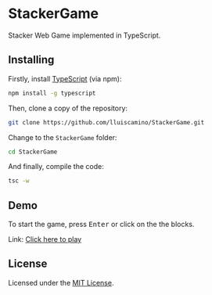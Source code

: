 # StackerGame
Stacker Web Game implemented in TypeScript.

## Installing
Firstly, install [TypeScript](https://github.com/Microsoft/TypeScript) (via npm):

```bash
npm install -g typescript
```

Then, clone a copy of the repository:

```bash
git clone https://github.com/lluiscamino/StackerGame.git
```
Change to the ``StackerGame`` folder:
```bash
cd StackerGame
```

And finally, compile the code:
```bash
tsc -w
```

## Demo

To start the game, press <kbd>Enter</kbd> or click on the the blocks.

Link: [Click here to play](https://lluiscamino.github.io/StackerGame/)

## License

Licensed under the [MIT License](https://github.com/lluiscamino/StackerGame/blob/master/LICENSE).
